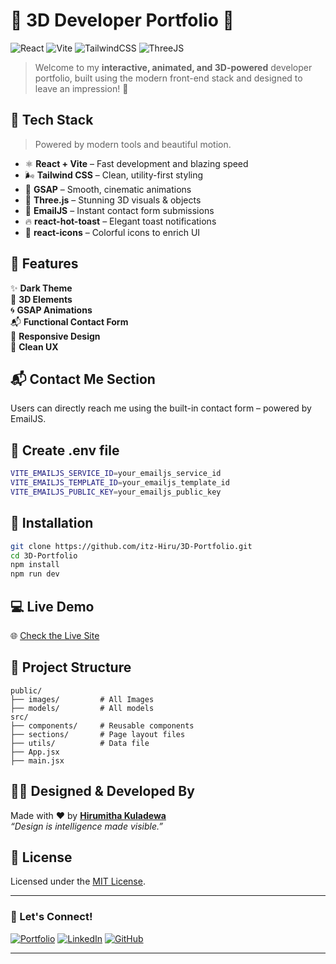 
# 🚀 3D Developer Portfolio 🌌

![React](https://img.shields.io/badge/React-20232A?style=for-the-badge&logo=react&logoColor=61DAFB)
![Vite](https://img.shields.io/badge/Vite-646CFF?style=for-the-badge&logo=vite&logoColor=white)
![TailwindCSS](https://img.shields.io/badge/Tailwind_CSS-06B6D4?style=for-the-badge&logo=tailwind-css&logoColor=white)
![ThreeJS](https://img.shields.io/badge/Three.js-000?style=for-the-badge&logo=three.js&logoColor=white)

> Welcome to my **interactive, animated, and 3D-powered** developer portfolio, built using the modern front-end stack and designed to leave an impression! 💫

## 🧩 Tech Stack

> Powered by modern tools and beautiful motion.

- ⚛️ **React + Vite** – Fast development and blazing speed
- 🌬️ **Tailwind CSS** – Clean, utility-first styling
- 🎥 **GSAP** – Smooth, cinematic animations
- 🧠 **Three.js** – Stunning 3D visuals & objects
- 📩 **EmailJS** – Instant contact form submissions
- 🔥 **react-hot-toast** – Elegant toast notifications
- 🌟 **react-icons** – Colorful icons to enrich UI

## 🎨 Features

✨ **Dark Theme**  
🚀 **3D Elements**  
🌀 **GSAP Animations**  
📬 **Functional Contact Form**  
📱 **Responsive Design**  
🎯 **Clean UX**  

## 📬 Contact Me Section

Users can directly reach me using the built-in contact form – powered by EmailJS.

## 🔏 Create .env file

```bash
VITE_EMAILJS_SERVICE_ID=your_emailjs_service_id
VITE_EMAILJS_TEMPLATE_ID=your_emailjs_template_id
VITE_EMAILJS_PUBLIC_KEY=your_emailjs_public_key
```

## 🔧 Installation

```bash
git clone https://github.com/itz-Hiru/3D-Portfolio.git
cd 3D-Portfolio
npm install
npm run dev
```

## 💻 Live Demo

🌐 [Check the Live Site](https://hirumitha-3d-portfolio.vercel.app)

## 📂 Project Structure

```
public/
├── images/         # All Images
├── models/         # All models
src/
├── components/     # Reusable components
├── sections/       # Page layout files
├── utils/          # Data file
├── App.jsx
├── main.jsx
```


## 🧑‍🎨 Designed & Developed By

Made with ❤️ by **[Hirumitha Kuladewa](https://hirumitha-portfolio.vercel.app)**  
_“Design is intelligence made visible.”_

## 📄 License

Licensed under the [MIT License](LICENSE).

---

### 💫 Let's Connect!

[![Portfolio](https://img.shields.io/badge/Portfolio-000?style=for-the-badge&logo=react&logoColor=61DAFB)](https://hirumitha-portfolio.vercel.app)
[![LinkedIn](https://img.shields.io/badge/LinkedIn-0A66C2?style=for-the-badge&logo=linkedin&logoColor=white)](https://linkedin.com/in/hirumitha)
[![GitHub](https://img.shields.io/badge/GitHub-171515?style=for-the-badge&logo=github)](https://github.com/itz-Hiru)

---
